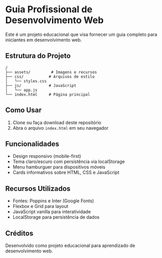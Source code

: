 # Guia Profissional de Desenvolvimento Web

Este é um projeto educacional que visa fornecer um guia completo para iniciantes em desenvolvimento web.

## Estrutura do Projeto

```
/
├── assets/         # Imagens e recursos
├── css/           # Arquivos de estilo
│   └── styles.css
├── js/            # JavaScript
│   └── app.js
└── index.html     # Página principal
```

## Como Usar

1. Clone ou faça download deste repositório
2. Abra o arquivo `index.html` em seu navegador

## Funcionalidades

- Design responsivo (mobile-first)
- Tema claro/escuro com persistência via localStorage
- Menu hamburguer para dispositivos móveis
- Cards informativos sobre HTML, CSS e JavaScript

## Recursos Utilizados

- Fontes: Poppins e Inter (Google Fonts)
- Flexbox e Grid para layout
- JavaScript vanilla para interatividade
- LocalStorage para persistência de dados

## Créditos

Desenvolvido como projeto educacional para aprendizado de desenvolvimento web.
